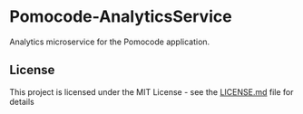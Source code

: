 # Pomocode-AnalyticsService
Analytics microservice for the Pomocode application.

## License
This project is licensed under the MIT License - see the [LICENSE.md](LICENSE.md) file for details